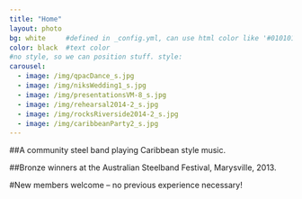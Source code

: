 ```yaml
---
title: "Home"
layout: photo
bg: white     #defined in _config.yml, can use html color like '#010101'
color: black  #text color
#no style, so we can position stuff. style: 
carousel:
  - image: /img/qpacDance_s.jpg
  - image: /img/niksWedding1_s.jpg
  - image: /img/presentationsVM-8_s.jpg
  - image: /img/rehearsal2014-2_s.jpg
  - image: /img/rocksRiverside2014-2_s.jpg
  - image: /img/caribbeanParty2_s.jpg
---
```


<div class="social-buttons">
    <div class="social-button">
      <div class="fb-follow" data-href="https://www.facebook.com/pages/Rivercity-Steel-Band/168384063371031?fref=ts"    data-layout="button" data-show-faces="true"></div>
    </div>
    <div class="social-button">  
      <div class="g-ytsubscribe social-button" data-channel="Rivercitysteel" data-layout="default" data-count="hidden"></div>
    </div>  
</div>

<div class="container carousel center">
  <div class="flexslider">
    <ul class="slides">
        <li style="display:none">
            <img src="/img/qpacDance_s.jpg">
        </li>
        <li style="display:none">
          <img src="/img/niksWedding1_s.jpg">
        </li>
    </ul>
  </div>
</div>

##A community steel band playing Caribbean style music. 

##Bronze winners at the Australian Steelband Festival, Marysville, 2013.

#New members welcome – no previous experience necessary!
